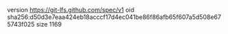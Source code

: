 version https://git-lfs.github.com/spec/v1
oid sha256:d50d3e7eaa424eb18acccf17d4ec041be86f86afb65f607a5d508e675743f025
size 1169
